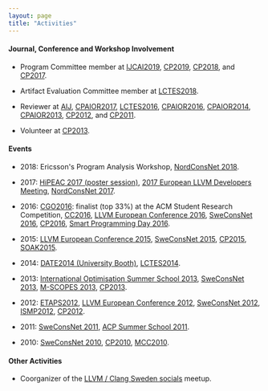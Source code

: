 ```yaml
---
layout: page
title: "Activities"
---
```


#### Journal, Conference and Workshop Involvement

- Program Committee member at
            [IJCAI2019](https://ijcai19.org/),
            [CP2019](http://cp2019.a4cp.org/),
            [CP2018](http://cp2018.a4cp.org/),
            and
            [CP2017](http://cp2017.a4cp.org/).

- Artifact Evaluation Committee member at
            [LCTES2018](https://conf.researchr.org/home/LCTES-2018).

- Reviewer at
            [AIJ](http://aij.ijcai.org/),
            [CPAIOR2017](http://cpaior2017.dei.unipd.it/),
            [LCTES2016](http://conf.researchr.org/home/LCTES-2016),
            [CPAIOR2016](https://symposia.cirrelt.ca/CPAIOR2016/en),
            [CPAIOR2014](http://4c.ucc.ie/cpaior2014/home.html),
            [CPAIOR2013](http://www.cis.cornell.edu/ics/cpaior2013/),
            [CP2012](http://www.cp2012.org/),
            and
            [CP2011](http://www.dmi.unipg.it/cp2011/).

- Volunteer at
            [CP2013](http://cp2013.a4cp.org/).

#### Events

- 2018:
            Ericsson's Program Analysis Workshop,
            [NordConsNet 2018](http://www.it.uu.se/research/group/optimisation/NordConsNet18.html).

- 2017:
            [HiPEAC 2017 (poster session)](https://www.hipeac.net/2017/stockholm/),
            [2017 European LLVM Developers Meeting](http://llvm.org/devmtg/2017-03/),
            [NordConsNet 2017](http://www.it.uu.se/research/group/astra/nordconsnet17).

- 2016:
            [CGO2016](http://cgo.org/cgo2016/): finalist (top 33%) at the ACM Student Research Competition,
            [CC2016](http://cc2016.eew.technion.ac.il/),
            [LLVM European Conference 2016](http://llvm.org/devmtg/2016-03/),
            [SweConsNet 2016](https://www.sintef.no/en/information-and-communication-technology-ict/applied-mathematics/optimization/sweconsnet16/),
            [CP2016](http://cp2016.a4cp.org/),
            [Smart Programming Day 2016](https://www.sics.se/events/smart-programming-day-2016).

- 2015:
            [LLVM European Conference 2015](http://llvm.org/devmtg/2015-04/),
            [SweConsNet 2015](http://www.chalmers.se/en/departments/s2/calendar/Pages/SweConsNet15-eng.aspx),
            [CP2015](http://booleconferences.ucc.ie/cp2015),
            [SOAK2015](http://www.soaf.se/index.php/konferenser/105-soak2015).

- 2014:
            [DATE2014 (University Booth)](http://www.date-conference.com/),
            [LCTES2014](http://www.ittc.ku.edu/lctes14/).

- 2013:
            [International Optimisation Summer School 2013](http://www.cse.unsw.edu.au/~tw/school/),
            [SweConsNet 2013](http://www.lth.se/index.php?id=70383),
            [M-SCOPES 2013](http://www.scopesconf.org/scopes-13/),
            [CP2013](http://cp2013.a4cp.org/).

- 2012:
            [ETAPS2012](http://www.etaps.org/2012),
            [LLVM European Conference 2012](http://llvm.org/devmtg/2012-04-12/),
            [SweConsNet 2012](http://web.it.kth.se/~cschulte/events/SweConsNet-2012/),
            [ISMP2012](http://ismp2012.mathopt.org/),
            [CP2012](http://www.cp2012.org/).

- 2011:
            [SweConsNet 2011](http://aass.oru.se/Agora/SweConsNet2011/),
            [ACP Summer School 2011](http://www.gecode.org/events/acp-summerschool-2011/).

- 2010:
            [SweConsNet 2010](http://www.sics.se/~agren/SweConsNet2010/),
            [CP2010](http://cp2010.cs.st-andrews.ac.uk/),
            [MCC2010](http://www.chalmers.se/cse/mcc10-en/).

#### Other Activities

- Coorganizer of the [LLVM / Clang Sweden socials](https://www.meetup.com/LLVM-Clang-Sweden-socials) meetup.
